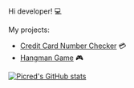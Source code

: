 Hi developer! 💻

My projects:
- [Credit Card Number Checker](https://github.com/Picred/ccn-check) 💳
- [Hangman Game](https://github.com/Picred/hangman-game) 🎮

[![Picred's GitHub stats](https://github-readme-stats.vercel.app/api?username=Picred)](https://github.com/Picred)
